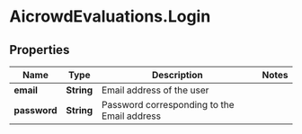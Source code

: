 # AicrowdEvaluations.Login

## Properties
Name | Type | Description | Notes
------------ | ------------- | ------------- | -------------
**email** | **String** | Email address of the user | 
**password** | **String** | Password corresponding to the Email address | 


